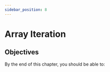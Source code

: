```yaml
---
sidebar_position: 8
---
```


# Array Iteration

## Objectives

By the end of this chapter, you should be able to: